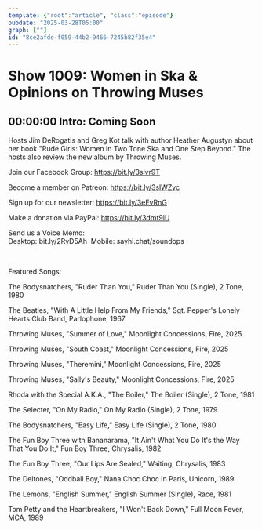 ```yaml
---
template: {"root":"article", "class":"episode"}
pubdate: "2025-03-28T05:00"
graph: [""]
id: "8ce2afde-f059-44b2-9466-7245b82f35e4"
---
```






# Show 1009: Women in Ska & Opinions on Throwing Muses



## 00:00:00 Intro: Coming Soon

Hosts Jim DeRogatis and Greg Kot talk with author Heather Augustyn about her book "Rude Girls: Women in Two Tone Ska and One Step Beyond." The hosts also review the new album by Throwing Muses.

Join our Facebook Group: https://bit.ly/3sivr9T

Become a member on Patreon: https://bit.ly/3slWZvc

Sign up for our newsletter: https://bit.ly/3eEvRnG

Make a donation via PayPal: https://bit.ly/3dmt9lU

Send us a Voice Memo: Desktop: bit.ly/2RyD5Ah  Mobile: sayhi.chat/soundops

 

Featured Songs:

The Bodysnatchers, "Ruder Than You," Ruder Than You (Single), 2 Tone, 1980

The Beatles, "With A Little Help From My Friends," Sgt. Pepper's Lonely Hearts Club Band, Parlophone, 1967

Throwing Muses, "Summer of Love," Moonlight Concessions, Fire, 2025

Throwing Muses, "South Coast," Moonlight Concessions, Fire, 2025

Throwing Muses, "Theremini," Moonlight Concessions, Fire, 2025

Throwing Muses, "Sally's Beauty," Moonlight Concessions, Fire, 2025

Rhoda with the Special A.K.A., "The Boiler," The Boiler (Single), 2 Tone, 1981

The Selecter, "On My Radio," On My Radio (Single), 2 Tone, 1979

The Bodysnatchers, "Easy Life," Easy Life (Single), 2 Tone, 1980

The Fun Boy Three with Bananarama, "It Ain't What You Do It's the Way That You Do It," Fun Boy Three, Chrysalis, 1982

The Fun Boy Three, "Our Lips Are Sealed," Waiting, Chrysalis, 1983

The Deltones, "Oddball Boy," Nana Choc Choc In Paris, Unicorn, 1989

The Lemons, "English Summer," English Summer (Single), Race, 1981

Tom Petty and the Heartbreakers, "I Won't Back Down," Full Moon Fever, MCA, 1989
